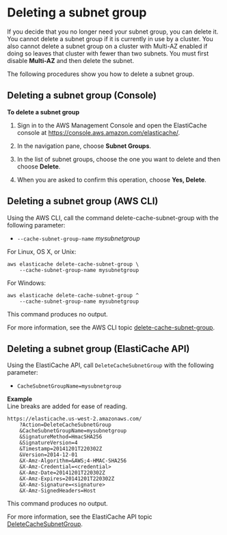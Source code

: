 # Deleting a subnet group<a name="SubnetGroups.Deleting"></a>

If you decide that you no longer need your subnet group, you can delete it\. You cannot delete a subnet group if it is currently in use by a cluster\. You also cannot delete a subnet group on a cluster with Multi\-AZ enabled if doing so leaves that cluster with fewer than two subnets\. You must first disable **Multi\-AZ** and then delete the subnet\.

The following procedures show you how to delete a subnet group\.

## Deleting a subnet group \(Console\)<a name="SubnetGroups.Deleting.CON"></a>

**To delete a subnet group**

1. Sign in to the AWS Management Console and open the ElastiCache console at [ https://console\.aws\.amazon\.com/elasticache/](https://console.aws.amazon.com/elasticache/)\.

1. In the navigation pane, choose **Subnet Groups**\.

1. In the list of subnet groups, choose the one you want to delete and then choose **Delete**\.

1. When you are asked to confirm this operation, choose **Yes, Delete**\.

## Deleting a subnet group \(AWS CLI\)<a name="SubnetGroups.Deleting.CLI"></a>

Using the AWS CLI, call the command delete\-cache\-subnet\-group with the following parameter:
+ `--cache-subnet-group-name` *mysubnetgroup*

For Linux, OS X, or Unix:

```
aws elasticache delete-cache-subnet-group \
    --cache-subnet-group-name mysubnetgroup
```

For Windows:

```
aws elasticache delete-cache-subnet-group ^
    --cache-subnet-group-name mysubnetgroup
```

This command produces no output\.

For more information, see the AWS CLI topic [delete\-cache\-subnet\-group](https://docs.aws.amazon.com/cli/latest/reference/elasticache/delete-cache-subnet-group.html)\.

## Deleting a subnet group \(ElastiCache API\)<a name="SubnetGroups.Deleting.API"></a>

Using the ElastiCache API, call `DeleteCacheSubnetGroup` with the following parameter:
+ `CacheSubnetGroupName=mysubnetgroup`

**Example**  
Line breaks are added for ease of reading\.  

```
https://elasticache.us-west-2.amazonaws.com/
    ?Action=DeleteCacheSubnetGroup
    &CacheSubnetGroupName=mysubnetgroup
    &SignatureMethod=HmacSHA256
    &SignatureVersion=4
    &Timestamp=20141201T220302Z
    &Version=2014-12-01
    &X-Amz-Algorithm=&AWS;4-HMAC-SHA256
    &X-Amz-Credential=<credential>
    &X-Amz-Date=20141201T220302Z
    &X-Amz-Expires=20141201T220302Z
    &X-Amz-Signature=<signature>
    &X-Amz-SignedHeaders=Host
```

This command produces no output\.

For more information, see the ElastiCache API topic [DeleteCacheSubnetGroup](https://docs.aws.amazon.com/AmazonElastiCache/latest/APIReference/API_DeleteCacheSubnetGroup.html)\.